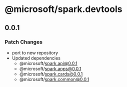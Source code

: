# @microsoft/spark.devtools

## 0.0.1

### Patch Changes

- port to new repository
- Updated dependencies
    - @microsoft/spark.api@0.0.1
    - @microsoft/spark.apps@0.0.1
    - @microsoft/spark.cards@0.0.1
    - @microsoft/spark.common@0.0.1
